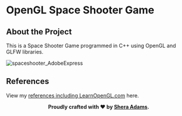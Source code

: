 # OpenGL Space Shooter Game

## About the Project
This is a Space Shooter Game programmed in C++ using OpenGL and GLFW libraries.

![spaceshooter_AdobeExpress](https://user-images.githubusercontent.com/110789514/216853127-afb3bd9a-f72f-44e1-8d86-89718bf26ca4.gif)

## References 

View my [references including LearnOpenGL.com](https://github.com/sheraadams/Space-Shooter-Game/blob/main/REFERENCES.md) here.

<div style="text-align: center;">
  <p><strong>Proudly crafted with ❤️ by <a href="https://github.com/sheraadams" target="_blank">Shera Adams</a>.</strong></p>
</div>
